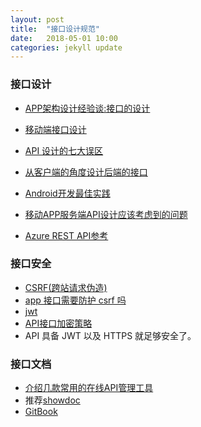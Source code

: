```yaml
---
layout: post
title:  "接口设计规范"
date:   2018-05-01 10:00
categories: jekyll update
---
```


### 接口设计
- [APP架构设计经验谈:接口的设计](https://keeganlee.me/post/architecture/20160107)
- [移动端接口设计](https://dlmu2001.github.io/mobile/2017/07/03/mobile-api-design.html)
- [API 设计的七大误区](https://zhuanlan.zhihu.com/p/25376246)
- [从客户端的角度设计后端的接口](https://juejin.im/entry/586081b71b69e6006cde1c67)
- [Android开发最佳实践](https://www.jianshu.com/p/acd744cd088e)
- [移动APP服务端API设计应该考虑到的问题](https://www.jianshu.com/p/af0567bf40de)

- [Azure REST API参考](https://docs.microsoft.com/en-us/rest/api/azure/)

### 接口安全
- [CSRF(跨站请求伪造)](https://www.cnblogs.com/hyddd/archive/2009/04/09/1432744.html)
- [app 接口需要防护 csrf 吗](https://ruby-china.org/topics/32166)
- [jwt](https://jwt.io/)
- [API接口加密策略](https://juejin.im/post/5a37c3f9518825258b741f49)
- API 具备 JWT 以及 HTTPS 就足够安全了。

### 接口文档
- [介绍几款常用的在线API管理工具](https://zhuanlan.zhihu.com/p/33174371)
- 推荐[showdoc](https://www.showdoc.cc/)
- [GitBook](https://www.gitbook.com)
